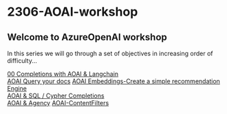 # 2306-AOAI-workshop


## Welcome to AzureOpenAI workshop
In this series we will go through a set of objectives in increasing order of difficulty...

[00 Completions with AOAI & Langchain](./Completions%20with%20AOAI%20%26%20Langchain.ipynb) \
[AOAI Query your docs](./AOAI-query-your-docs.ipynb)
[AOAI Embeddings-Create a simple recommendation Engine](./AOAI-Embeddings-RecommendationEngine.ipynb) \
[AOAI & SQL / Cypher Completions](./AOAI-SQL-Cypher-Completions.ipynb) \
[AOAI & Agency](./AOAI-Agency.ipynb)
[AOAI-ContentFilters](./AOAI-ContentFilters.ipynb) 

